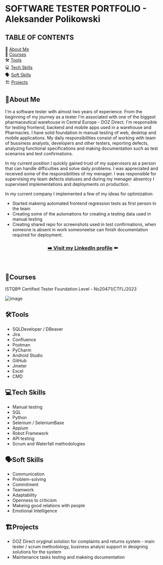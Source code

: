 # SOFTWARE TESTER PORTFOLIO - Aleksander Polikowski

## TABLE OF CONTENTS

🔎 [About Me](#aboutme)<br>
📖 [Courses](#courses)<br>
🛠️ [Tools](#tools)<br>
💻 [Tech Skills](#tech-skills)<br>
🗣️ [Soft Skills](#soft-skills)<br>
🏗️ [Projects](#projects)<br>

## <a name="aboutme">🔎About Me</a>

I'm a software tester with almost two years of experience. From the beginning of my journey as a tester I'm associated with one of the biggest pharmaceutical warehouse in Central Europe - DOZ Direct. I'm responsible for testing frontend, backend and mobile apps used in a warehouse and Pharmacies. I have solid foundation in manual testing of web, desktop and mobile applications. My daily responsibilities consist of working with team of bussiness analysts, developers and other testers, reporting defects, analyzing functional specifications and making documentation such as test scenarios and test confirmations.<br>

In my current position I quickly gained trust of my supervisors as a person that can handle difficulties and solve daily problems. I was appreciated and received some of the responsibilities of my menager.
I was responsible for supervising my team defects statuses and during my menager absentcy I supervised implementations and deployments on production.<br>

In my current company I implemented a few of my ideas for optimization:
- Started makeing automated frontend regression tests as first person in the team 
- Creating some of the automations for creating a testing data used in manual testing
- Creating shared repo for screenshots used in test confirmations, when someone is absent in work someoneelse can finish documentation required for deployment.<br>

<!--- In 2021 I graduated with a master's degree as Dental Technician. That studies was combined between Medical University Of Lodz and Lodz University Of Technology. I never felt connected with that proffesion so in 2022 I decided to change industries and reskill myself to IT.<br> --->

### <p align="center"><a href="https://www.linkedin.com/in/aleksander-polikowski-308736228/" target="_blank">➡️ Visit my <b>LinkedIn</b> profile</a> ⬅️</p><br>


## <a name="courses">📖Courses</a>
ISTQB® Certified Tester Foundation Level - No20471/CTFL/2023 

![image](https://github.com/apolikowski/Portfolio/assets/93837060/3e1654c2-34db-44c0-bf25-5bf782d733a0)


## <a name="tools">🛠️Tools</a>

- SQLDeveloper / DBeaver
- Jira
- Confluence
- Postman
- PyCharm
- Android Studio
- GitHub
- Jmeter
- Excel
- CMD


## <a name="tech-skills">💻Tech Skills</a>

- Manual testing
- SQL
- Python
- Selenium / SeleniumBase
- Appium
- Robot Framework
- API testing
- Scrum and Waterfall methodologies


## <a name="soft-skills">🗣️Soft Skills</a>

- Communication
- Problem-solving
- Commitment
- Teamwork
- Adaptability
- Openness to criticism
- Makeing good relations with people
- Emotional Intelligence

## <a name="projects">🏗️Projects</a>

- DOZ Direct oryginal solution for complaints and returns system - main tester / scrum methodology, business analyst support in designing solutions for the system
- Maintenance tasks testing and makeing documentation
<!-- Automatyzacja frontendu, osobne projekty dla Selenium, Playwright, WebdriverIO, Appium

